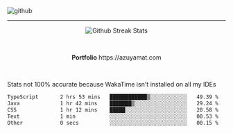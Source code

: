 ![github](https://media.discordapp.net/attachments/881363147364118528/1142610121697021952/background.png?width=1000&height=300)<br>
___
<p align="center">
  <img alt="Github Streak Stats" src="https://streak-stats.demolab.com?user=Azuyamat&theme=transparent&hide_border=true"/>
</p><br>
<p align="center">
      <strong>Portfolio</strong> https://azuyamat.com
</p><br>

Stats not 100% accurate because WakaTime isn't installed on all my IDEs
<!--START_SECTION:waka-->

```txt
TypeScript       2 hrs 53 mins   ████████████▒░░░░░░░░░░░░   49.39 %
Java             1 hr 42 mins    ███████▒░░░░░░░░░░░░░░░░░   29.24 %
CSS              1 hr 12 mins    █████░░░░░░░░░░░░░░░░░░░░   20.58 %
Text             1 min           ░░░░░░░░░░░░░░░░░░░░░░░░░   00.53 %
Other            0 secs          ░░░░░░░░░░░░░░░░░░░░░░░░░   00.15 %
```

<!--END_SECTION:waka-->
